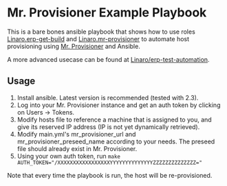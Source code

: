 # Mr. Provisioner Example Playbook

This is a bare bones ansible playbook that shows how to use roles
[Linaro.erp-get-build](https://galaxy.ansible.com/Linaro/erp-get-build/)
and
[Linaro.mr-provisioner](https://galaxy.ansible.com/Linaro/mr-provisioner/)
to automate host provisioning using [Mr.
Provisioner](https://github.com/Linaro/mr-provisioner) and Ansible.

A more advanced usecase can be found at
[Linaro/erp-test-automation](https://github.com/Linaro/erp-test-automation/tree/master/erp-playbook).

## Usage

1. Install ansible. Latest version is recommended (tested with 2.3).
2. Log into your Mr. Provisioner instance and get an auth token by clicking on
   Users -> Tokens.
3. Modify hosts file to reference a machine that is assigned to you, and give
   its reserved IP address (IP is not yet dynamically retrieved).
4. Modify main.yml's mr_provisioner_url and mr_provisioner_preseed_name
   according to your needs. The preseed file should already exist in Mr.
   Provisioner.
5. Using your own auth token, run ``make AUTH_TOKEN="/XXXXXXXXXXXXXXXXXYYYYYYYYYYYYYYZZZZZZZZZZZZZZ="``

Note that every time the playbook is run, the host will be re-provisioned.
